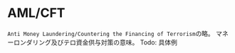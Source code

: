 # AML/CFT
`Anti Money Laundering/Countering the Financing of Terrorism`の略。
マネーロンダリング及びテロ資金供与対策の意味。
Todo: 具体例

